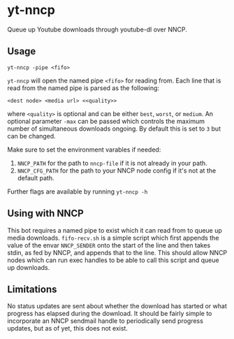 yt-nncp
=======

Queue up Youtube downloads through youtube-dl over NNCP.

## Usage
```
yt-nncp -pipe <fifo>
```

`yt-nncp` will open the named pipe `<fifo>` for reading from. Each
line that is read from the named pipe is parsed as the following:

```
<dest node> <media url> <<quality>>
```

where `<quality>` is optional and can be either `best`, `worst`, or
`medium`. An optional parameter `-max` can be passed which controls
the maximum number of simultaneous downloads ongoing. By default this
is set to `3` but can be changed.

Make sure to set the environment varables if needed:

1. `NNCP_PATH` for the path to `nncp-file` if it is not already in your path.
2. `NNCP_CFG_PATH` for the path to your NNCP node config if it's not at the default path.

Further flags are available by running `yt-nncp -h`

## Using with NNCP
This bot requires a named pipe to exist which it can read from to
queue up media downloads. `fifo-recv.sh` is a simple script which
first appends the value of the envar `NNCP_SENDER` onto the start of
the line and then takes stdin, as fed by NNCP, and appends that to the
line. This should allow NNCP nodes which can run exec handles to be
able to call this script and queue up downloads.

## Limitations
No status updates are sent about whether the download has started or
what progress has elapsed during the download. It should be fairly
simple to incorporate an NNCP sendmail handle to periodically send
progress updates, but as of yet, this does not exist.
